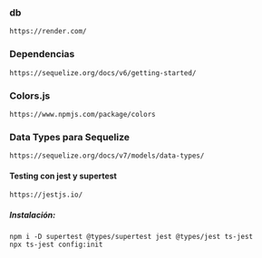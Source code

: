 ### db

    https://render.com/

### Dependencias

    https://sequelize.org/docs/v6/getting-started/

### Colors.js

    https://www.npmjs.com/package/colors

### Data Types para Sequelize

    https://sequelize.org/docs/v7/models/data-types/

#### Testing con jest y supertest

    https://jestjs.io/

##### Instalación:

    npm i -D supertest @types/supertest jest @types/jest ts-jest
    npx ts-jest config:init
